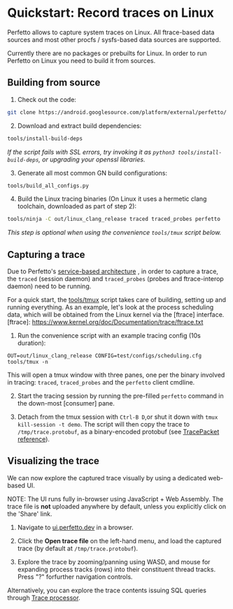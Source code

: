 # Quickstart: Record traces on Linux

Perfetto allows to capture system traces on Linux. All ftrace-based data sources
and most other procfs / sysfs-based data sources are supported.

Currently there are no packages or prebuilts for Linux. In order to run Perfetto
on Linux you need to build it from sources.

## Building from source

1. Check out the code:
```bash
git clone https://android.googlesource.com/platform/external/perfetto/ && cd perfetto
```

2. Download and extract build dependencies:
```bash
tools/install-build-deps
```
_If the script fails with SSL errors, try invoking it as `python3 tools/install-build-deps`, or upgrading your openssl libraries._

3. Generate all most common GN build configurations:
```bash
tools/build_all_configs.py
```

4. Build the Linux tracing binaries (On Linux it uses a hermetic clang toolchain, downloaded as part of step 2):
```bash
tools/ninja -C out/linux_clang_release traced traced_probes perfetto
```
_This step is optional when using the convenience `tools/tmux` script below._

## Capturing a trace

Due to Perfetto's [service-based architecture](/docs/concepts/service-model.md)
, in order to capture a trace, the `traced` (session daemon) and `traced_probes`
(probes and ftrace-interop daemon) need to be running.

For a quick start, the [tools/tmux](/tools/tmux) script takes care of building,
setting up and running everything.
As an example, let's look at the process scheduling data, which will be obtained
from the Linux kernel via the [ftrace] interface.
[ftrace]: https://www.kernel.org/doc/Documentation/trace/ftrace.txt

1. Run the convenience script with an example tracing config (10s duration):
```
OUT=out/linux_clang_release CONFIG=test/configs/scheduling.cfg tools/tmux -n
```
This will open a tmux window with three panes, one per the binary involved in
tracing: `traced`, `traced_probes` and the `perfetto` client cmdline.

2. Start the tracing session by running the pre-filled `perfetto` command in
   the down-most [consumer] pane.

3. Detach from the tmux session with `Ctrl-B D`,or shut it down with
   `tmux kill-session -t demo`. The script will then copy the trace to
   `/tmp/trace.protobuf`, as a binary-encoded protobuf (see
   [TracePacket reference](/docs/reference/trace-packet-proto.autogen)).

## Visualizing the trace

We can now explore the captured trace visually by using a dedicated web-based UI.

NOTE: The UI runs fully in-browser using JavaScript + Web Assembly. The trace
      file is **not** uploaded anywhere by default, unless you explicitly click
      on the 'Share' link.

1. Navigate to [ui.perfetto.dev](https://ui.perfetto.dev) in a browser.

2. Click the **Open trace file** on the left-hand menu, and load the captured
   trace (by default at `/tmp/trace.protobuf`).

3. Explore the trace by zooming/panning using WASD, and mouse for expanding
   process tracks (rows) into their constituent thread tracks.
   Press "?" forfurther navigation controls.

Alternatively, you can explore the trace contents issuing SQL queries through
[Trace processor](/docs/analysis/trace-processor).
